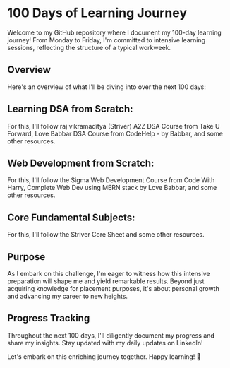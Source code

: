 
# 100 Days of Learning Journey

Welcome to my GitHub repository where I document my 100-day learning journey! From Monday to Friday, I'm committed to intensive learning sessions, reflecting the structure of a typical workweek.


## Overview
Here's an overview of what I'll be diving into over the next 100 days:
## Learning DSA from Scratch:
For this, I'll follow raj vikramaditya (Striver) A2Z DSA Course from Take U Forward, Love Babbar DSA Course from CodeHelp - by Babbar, and some other resources.

## Web Development from Scratch:
For this, I'll follow the Sigma Web Development Course from Code With Harry, Complete Web Dev using MERN stack by Love Babbar, and some other resources.

## Core Fundamental Subjects:
For this, I'll follow the Striver Core Sheet and some other resources.

## Purpose
As I embark on this challenge, I'm eager to witness how this intensive preparation will shape me and yield remarkable results. Beyond just acquiring knowledge for placement purposes, it's about personal growth and advancing my career to new heights.

## Progress Tracking
Throughout the next 100 days, I'll diligently document my progress and share my insights. Stay updated with my daily updates on LinkedIn!


Let's embark on this enriching journey together. Happy learning! 🚀
